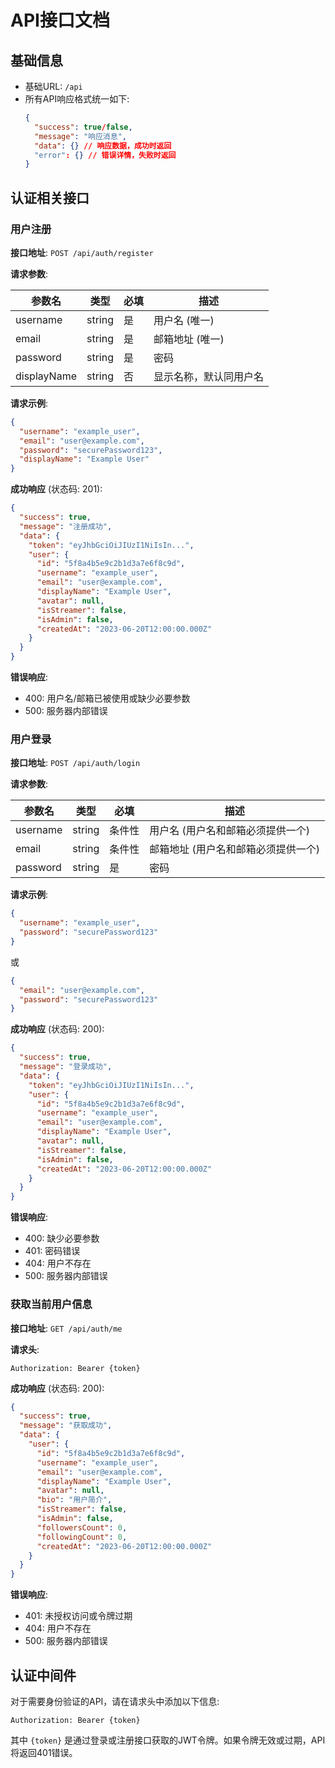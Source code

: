 # API接口文档

## 基础信息

- 基础URL: `/api`
- 所有API响应格式统一如下:
  ```json
  {
    "success": true/false,
    "message": "响应消息",
    "data": {} // 响应数据，成功时返回
    "error": {} // 错误详情，失败时返回
  }
  ```

## 认证相关接口

### 用户注册

**接口地址**: `POST /api/auth/register`

**请求参数**:

| 参数名      | 类型   | 必填 | 描述                 |
|-------------|--------|------|---------------------|
| username    | string | 是   | 用户名 (唯一)        |
| email       | string | 是   | 邮箱地址 (唯一)      |
| password    | string | 是   | 密码                 |
| displayName | string | 否   | 显示名称，默认同用户名 |

**请求示例**:
```json
{
  "username": "example_user",
  "email": "user@example.com",
  "password": "securePassword123",
  "displayName": "Example User"
}
```

**成功响应** (状态码: 201):
```json
{
  "success": true,
  "message": "注册成功",
  "data": {
    "token": "eyJhbGciOiJIUzI1NiIsIn...",
    "user": {
      "id": "5f8a4b5e9c2b1d3a7e6f8c9d",
      "username": "example_user",
      "email": "user@example.com",
      "displayName": "Example User",
      "avatar": null,
      "isStreamer": false,
      "isAdmin": false,
      "createdAt": "2023-06-20T12:00:00.000Z"
    }
  }
}
```

**错误响应**:
- 400: 用户名/邮箱已被使用或缺少必要参数
- 500: 服务器内部错误

### 用户登录

**接口地址**: `POST /api/auth/login`

**请求参数**:

| 参数名      | 类型   | 必填 | 描述                 |
|-------------|--------|------|---------------------|
| username    | string | 条件性 | 用户名 (用户名和邮箱必须提供一个) |
| email       | string | 条件性 | 邮箱地址 (用户名和邮箱必须提供一个) |
| password    | string | 是   | 密码                 |

**请求示例**:
```json
{
  "username": "example_user",
  "password": "securePassword123"
}
```
或
```json
{
  "email": "user@example.com",
  "password": "securePassword123"
}
```

**成功响应** (状态码: 200):
```json
{
  "success": true,
  "message": "登录成功",
  "data": {
    "token": "eyJhbGciOiJIUzI1NiIsIn...",
    "user": {
      "id": "5f8a4b5e9c2b1d3a7e6f8c9d",
      "username": "example_user",
      "email": "user@example.com",
      "displayName": "Example User",
      "avatar": null,
      "isStreamer": false,
      "isAdmin": false,
      "createdAt": "2023-06-20T12:00:00.000Z"
    }
  }
}
```

**错误响应**:
- 400: 缺少必要参数
- 401: 密码错误
- 404: 用户不存在
- 500: 服务器内部错误

### 获取当前用户信息

**接口地址**: `GET /api/auth/me`

**请求头**:
```
Authorization: Bearer {token}
```

**成功响应** (状态码: 200):
```json
{
  "success": true,
  "message": "获取成功",
  "data": {
    "user": {
      "id": "5f8a4b5e9c2b1d3a7e6f8c9d",
      "username": "example_user",
      "email": "user@example.com",
      "displayName": "Example User",
      "avatar": null,
      "bio": "用户简介",
      "isStreamer": false,
      "isAdmin": false,
      "followersCount": 0,
      "followingCount": 0,
      "createdAt": "2023-06-20T12:00:00.000Z"
    }
  }
}
```

**错误响应**:
- 401: 未授权访问或令牌过期
- 404: 用户不存在
- 500: 服务器内部错误

## 认证中间件

对于需要身份验证的API，请在请求头中添加以下信息:

```
Authorization: Bearer {token}
```

其中 `{token}` 是通过登录或注册接口获取的JWT令牌。如果令牌无效或过期，API将返回401错误。
